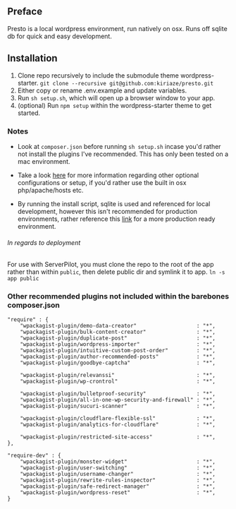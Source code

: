 ## Preface
Presto is a local wordpress environment, run natively on osx. Runs off sqlite db for quick and easy development.

## Installation
1. Clone repo recursively to include the submodule theme wordpress-starter. `git clone --recursive git@github.com:kiriaze/presto.git`
2. Either copy or rename .env.example and update variables.
3. Run `sh setup.sh`, which will open up a browser window to your app.
4. (optional) Run `npm setup` within the wordpress-starter theme to get started.

### Notes
- Look at `composer.json` before running `sh setup.sh` incase you'd rather not install the plugins I've recommended. This has only been tested on a mac environment.

- Take a look [here](https://gist.github.com/kiriaze/9fc0d101651326dac67c) for more information regarding other optional configurations or setup, if you'd rather use the built in osx php/apache/hosts etc.

- By running the install script, sqlite is used and referenced for local development, however this isn't recommended for production environments, rather reference this [link](https://gist.github.com/kiriaze/9fc0d101651326dac67c) for a more production ready environment. 

###### In regards to deployment
For use with ServerPilot, you must clone the repo to the root of the app rather than within `public`, then delete public dir and symlink it to app. `ln -s app public`

### Other recommended plugins not included within the barebones composer.json

```
"require" : {
	"wpackagist-plugin/demo-data-creator"                   : "*",
	"wpackagist-plugin/bulk-content-creator"                : "*",
	"wpackagist-plugin/duplicate-post"                      : "*",
	"wpackagist-plugin/wordpress-importer"                  : "*",
	"wpackagist-plugin/intuitive-custom-post-order"         : "*",
	"wpackagist-plugin/author-recommended-posts"            : "*",
	"wpackagist-plugin/goodbye-captcha"                     : "*",

	"wpackagist-plugin/relevanssi"                          : "*",
	"wpackagist-plugin/wp-crontrol"                         : "*",

	"wpackagist-plugin/bulletproof-security"                : "*",
	"wpackagist-plugin/all-in-one-wp-security-and-firewall" : "*",
	"wpackagist-plugin/sucuri-scanner"                      : "*",

	"wpackagist-plugin/cloudflare-flexible-ssl"             : "*",
	"wpackagist-plugin/analytics-for-cloudflare"            : "*",

	"wpackagist-plugin/restricted-site-access"              : "*",
},

"require-dev" : {
	"wpackagist-plugin/monster-widget"                      : "*",
	"wpackagist-plugin/user-switching"                      : "*",
	"wpackagist-plugin/username-changer"                    : "*",
	"wpackagist-plugin/rewrite-rules-inspector"             : "*",
	"wpackagist-plugin/safe-redirect-manager"               : "*",
	"wpackagist-plugin/wordpress-reset"                     : "*",
}
```